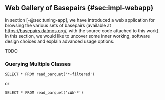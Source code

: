 ## Web Gallery of Basepairs {#sec:impl-webapp}

In section [-@sec:tuning-app], we have introduced a web application for browsing the various sets of basepairs (available at https://basepairs.datmos.org/, with the source code attached to this work).
In this section, we would like to uncover some inner working, software design choices and explain advanced usage options.

TODO

### Querying Multiple Classes

```
SELECT * FROM read_parquet('*-filtered')
```

or

```
SELECT * FROM read_parquet('cWW-*')
```


